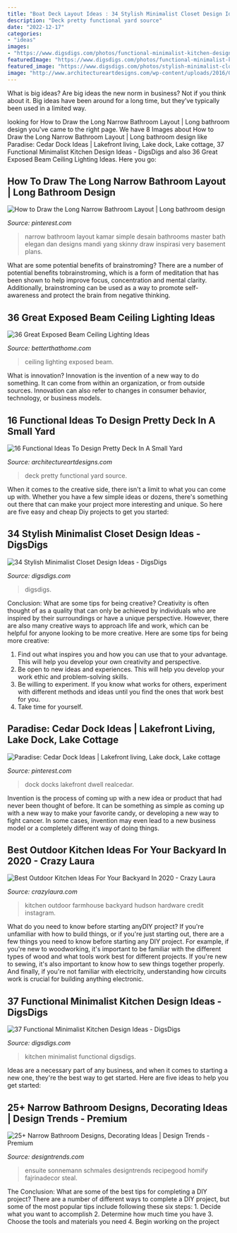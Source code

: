 ```yaml
---
title: "Boat Deck Layout Ideas : 34 Stylish Minimalist Closet Design Ideas"
description: "Deck pretty functional yard source"
date: "2022-12-17"
categories:
- "ideas"
images:
- "https://www.digsdigs.com/photos/functional-minimalist-kitchen-design-ideas-3-554x831.jpg"
featuredImage: "https://www.digsdigs.com/photos/functional-minimalist-kitchen-design-ideas-3-554x831.jpg"
featured_image: "https://www.digsdigs.com/photos/stylish-minimalist-closet-design-ideas-7-554x738.jpg"
image: "http://www.architectureartdesigns.com/wp-content/uploads/2016/03/4-53.jpg"
---
```



What is big ideas?
Are big ideas the new norm in business? Not if you think about it. Big ideas have been around for a long time, but they’ve typically been used in a limited way.

	

		
looking for How to Draw the Long Narrow Bathroom Layout | Long bathroom design you've came to the right page. We have 8 Images about How to Draw the Long Narrow Bathroom Layout | Long bathroom design like Paradise: Cedar Dock Ideas | Lakefront living, Lake dock, Lake cottage, 37 Functional Minimalist Kitchen Design Ideas - DigsDigs and also 36 Great Exposed Beam Ceiling Lighting Ideas. Here you go:
		
    
## How To Draw The Long Narrow Bathroom Layout | Long Bathroom Design

<img loading=lazy src="https://i.pinimg.com/736x/1a/e6/88/1ae68853493f548a93c6f3564e030dd5.jpg" onerror="this.onerror=null;this.src='https://tse4.mm.bing.net/th?id=OIP.lULvpMgim5jj1YQOtOhW2AHaLE&amp;pid=15.1';" alt="How to Draw the Long Narrow Bathroom Layout | Long bathroom design">

_Source: pinterest.com_

>narrow bathroom layout kamar simple desain bathrooms master bath elegan dan designs mandi yang skinny draw inspirasi very basement plans. 

	

What are some potential benefits of brainstroming?
There are a number of potential benefits tobrainstroming, which is a form of meditation that has been shown to help improve focus, concentration and mental clarity. Additionally, brainstroming can be used as a way to promote self-awareness and protect the brain from negative thinking.

    
## 36 Great Exposed Beam Ceiling Lighting Ideas

<img loading=lazy src="https://betterthathome.com/wp-content/uploads/2017/10/6-exposed-beam-ceiling-lighting-ideas.jpg" onerror="this.onerror=null;this.src='https://tse2.mm.bing.net/th?id=OIP.PX0-29W4kbGo55Tb4h50kgHaLH&amp;pid=15.1';" alt="36 Great Exposed Beam Ceiling Lighting Ideas">

_Source: betterthathome.com_

>ceiling lighting exposed beam. 

	

What is innovation?
Innovation is the invention of a new way to do something. It can come from within an organization, or from outside sources. Innovation can also refer to changes in consumer behavior, technology, or business models.

    
## 16 Functional Ideas To Design Pretty Deck In A Small Yard

<img loading=lazy src="http://www.architectureartdesigns.com/wp-content/uploads/2016/03/4-53.jpg" onerror="this.onerror=null;this.src='https://tse3.mm.bing.net/th?id=OIP.Ou1l4RAM0ZPzZadsOETDMwHaLI&amp;pid=15.1';" alt="16 Functional Ideas To Design Pretty Deck In A Small Yard">

_Source: architectureartdesigns.com_

>deck pretty functional yard source. 

	

When it comes to the creative side, there isn't a limit to what you can come up with. Whether you have a few simple ideas or dozens, there's something out there that can make your project more interesting and unique. So here are five easy and cheap Diy projects to get you started: 

    
## 34 Stylish Minimalist Closet Design Ideas - DigsDigs

<img loading=lazy src="https://www.digsdigs.com/photos/stylish-minimalist-closet-design-ideas-7-554x738.jpg" onerror="this.onerror=null;this.src='https://tse1.mm.bing.net/th?id=OIP.ivqn519sW3PiiVm1LH3T8AHaJ3&amp;pid=15.1';" alt="34 Stylish Minimalist Closet Design Ideas - DigsDigs">

_Source: digsdigs.com_

>digsdigs. 

	

Conclusion: What are some tips for being creative?
Creativity is often thought of as a quality that can only be achieved by individuals who are inspired by their surroundings or have a unique perspective. However, there are also many creative ways to approach life and work, which can be helpful for anyone looking to be more creative. Here are some tips for being more creative: 
1) Find out what inspires you and how you can use that to your advantage. This will help you develop your own creativity and perspective. 
2) Be open to new ideas and experiences. This will help you develop your work ethic and problem-solving skills. 
3) Be willing to experiment. If you know what works for others, experiment with different methods and ideas until you find the ones that work best for you. 
4) Take time for yourself.

    
## Paradise: Cedar Dock Ideas | Lakefront Living, Lake Dock, Lake Cottage

<img loading=lazy src="https://i.pinimg.com/736x/f5/67/bb/f567bbfe5262d7365b26f8a79d27af95.jpg" onerror="this.onerror=null;this.src='https://tse4.mm.bing.net/th?id=OIP.lA_EQwwnF5lZPk-_iI8cFgHaJ3&amp;pid=15.1';" alt="Paradise: Cedar Dock Ideas | Lakefront living, Lake dock, Lake cottage">

_Source: pinterest.com_

>dock docks lakefront dwell realcedar. 

	

Invention is the process of coming up with a new idea or product that had never been thought of before. It can be something as simple as coming up with a new way to make your favorite candy, or developing a new way to fight cancer. In some cases, invention may even lead to a new business model or a completely different way of doing things.

    
## Best Outdoor Kitchen Ideas For Your Backyard In 2020 - Crazy Laura

<img loading=lazy src="https://p7t2r7c4.stackpathcdn.com/wp-content/uploads/2019/06/farmhouse-outdoor-kitchen.jpg" onerror="this.onerror=null;this.src='https://tse1.mm.bing.net/th?id=OIP.WzqKDtCep0gJjUOTk912MQHaLH&amp;pid=15.1';" alt="Best Outdoor Kitchen Ideas For Your Backyard In 2020 - Crazy Laura">

_Source: crazylaura.com_

>kitchen outdoor farmhouse backyard hudson hardware credit instagram. 

	

What do you need to know before starting anyDIY project?
If you're unfamiliar with how to build things, or if you're just starting out, there are a few things you need to know before starting any DIY project. For example, if you're new to woodworking, it's important to be familiar with the different types of wood and what tools work best for different projects. If you're new to sewing, it's also important to know how to sew things together properly. And finally, if you're not familiar with electricity, understanding how circuits work is crucial for building anything electronic.

    
## 37 Functional Minimalist Kitchen Design Ideas - DigsDigs

<img loading=lazy src="https://www.digsdigs.com/photos/functional-minimalist-kitchen-design-ideas-3-554x831.jpg" onerror="this.onerror=null;this.src='https://tse3.mm.bing.net/th?id=OIP.waXEZ5jzivOLMWZ2JED37AHaLH&amp;pid=15.1';" alt="37 Functional Minimalist Kitchen Design Ideas - DigsDigs">

_Source: digsdigs.com_

>kitchen minimalist functional digsdigs. 

	

Ideas are a necessary part of any business, and when it comes to starting a new one, they're the best way to get started. Here are five ideas to help you get started: 

    
## 25+ Narrow Bathroom Designs, Decorating Ideas | Design Trends - Premium

<img loading=lazy src="https://images.designtrends.com/wp-content/uploads/2016/02/08064521/Narrow-Contemporary-bathroom-design.jpg" onerror="this.onerror=null;this.src='https://tse4.mm.bing.net/th?id=OIP.GgonPZ6Cb4XywOcCp4zoowHaLL&amp;pid=15.1';" alt="25+ Narrow Bathroom Designs, Decorating Ideas | Design Trends - Premium">

_Source: designtrends.com_

>ensuite sonnemann schmales designtrends recipegood homify fajrinadecor steal. 

	

The Conclusion: What are some of the best tips for completing a DIY project?
There are a number of different ways to complete a DIY project, but some of the most popular tips include following these six steps: 1. Decide what you want to accomplish 2. Determine how much time you have 3. Choose the tools and materials you need 4. Begin working on the project 
